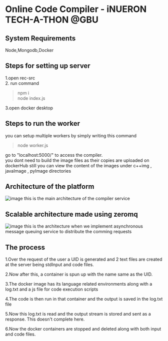 # Online Code Compiler - iNUERON TECH-A-THON @GBU

## System Requirements

Node,Mongodb,Docker

## Steps for setting up server
1.open rec-src  <br/>
2. run command <br/>
> npm i   <br/>
> node index.js
 
3.open docker desktop<br/>

## Steps to run the worker 
you can setup multiple workers by simply writing this command
>  node worker.js

go to "localhost:5000/" to access the compiler.
<BR/>
you dont need to build the image files as their copies are uploaded on dockerHub still you can view the content of the images under c++img , javaImage , pyImage
directories

## Architecture of the platform
![image](https://user-images.githubusercontent.com/61879840/192357392-21a940ca-24c1-4ea0-ac03-a85cbca399a9.png)
this is the main architecture of the compiler service

## Scalable architecture made using zeromq
![image](https://user-images.githubusercontent.com/61879840/192357650-326c76e0-6741-43ad-9843-3d9752e7bc77.png)
this is the architecture when we implement asynchronous message queuing service to distribute the comming requests

## The process

1.Over the request of the user a UID is generated and 2 text files are created at the server being stdInput and code files.

2.Now after this, a container is spun up with the name same as the UID.

3.The docker image has its language related environments along with a log.txt and a js file for code execution scripts

4.The code is then run in that container and the output is saved in the log.txt file

5.Now this log.txt is read and the output stream is stored and sent as a response. This doesn't complete here.

6.Now the docker containers are stopped and deleted along with both input and code files.





